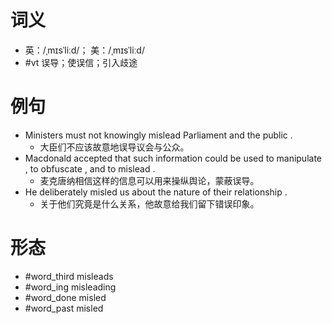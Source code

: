 # 词义
- 英：/ˌmɪsˈliːd/； 美：/ˌmɪsˈliːd/
- #vt 误导；使误信；引入歧途
# 例句
- Ministers must not knowingly mislead Parliament and the public .
	- 大臣们不应该故意地误导议会与公众。
- Macdonald accepted that such information could be used to manipulate , to obfuscate , and to mislead .
	- 麦克唐纳相信这样的信息可以用来操纵舆论，蒙蔽误导。
- He deliberately misled us about the nature of their relationship .
	- 关于他们究竟是什么关系，他故意给我们留下错误印象。
# 形态
- #word_third misleads
- #word_ing misleading
- #word_done misled
- #word_past misled
